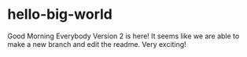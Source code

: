 # hello-big-world
Good Morning Everybody
Version 2 is here!
It seems like we are able to make a new branch and edit the readme.
Very exciting!


